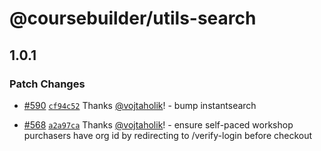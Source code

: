 # @coursebuilder/utils-search

## 1.0.1

### Patch Changes

- [#590](https://github.com/badass-courses/course-builder/pull/590)
  [`cf94c52`](https://github.com/badass-courses/course-builder/commit/cf94c52d0f505985916813dc0c9ad523b3cb1e95)
  Thanks [@vojtaholik](https://github.com/vojtaholik)! - bump instantsearch

- [#568](https://github.com/badass-courses/course-builder/pull/568)
  [`a2a97ca`](https://github.com/badass-courses/course-builder/commit/a2a97ca5a411be88db9468e01256fd59096155f9)
  Thanks [@vojtaholik](https://github.com/vojtaholik)! - ensure self-paced
  workshop purchasers have org id by redirecting to /verify-login before
  checkout
